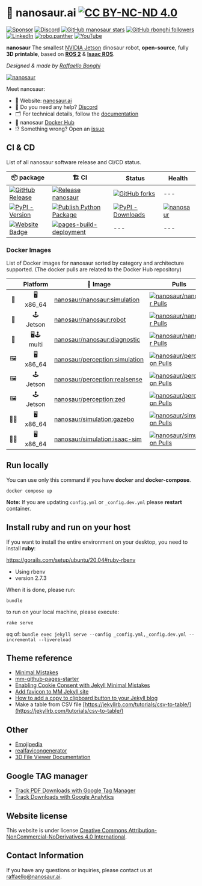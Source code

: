# 🦕 nanosaur.ai [![CC BY-NC-ND 4.0][cc-by-nc-nd-image]][cc-by-nc-nd]
<!-- SOCIAL START -->
[![Sponsor](https://img.shields.io/badge/Sponsor-30363D?logo=GitHub-Sponsors&logoColor=#white)](https://github.com/sponsors/rbonghi) [![Discord](https://img.shields.io/discord/797461428646707211?style=social&logo=discord&label=Discord)](https://discord.gg/rCHgeUpUj9) [![GitHub rnanosaur stars](https://img.shields.io/github/stars/rnanosaur?style=social)](https://github.com/rnanosaur) [![GitHub rbonghi followers](https://img.shields.io/github/followers/rbonghi?label=rbonghi)](https://github.com/rbonghi) [![LinkedIn](https://img.shields.io/badge/LinkedIn:-raffaello--bonghi-0077B5?style=social)](https://www.linkedin.com/in/raffaello-bonghi) [![robo.panther](https://img.shields.io/badge/Follow:-robo.panther-E4405F?style=social&logo=instagram)](https://www.instagram.com/robo.panther) [![YouTube](https://img.shields.io/youtube/channel/subscribers/UCY0FAZUc6iCl6FcasUogoOA?style=social)](https://www.youtube.com/channel/UCY0FAZUc6iCl6FcasUogoOA)
<!-- SOCIAL END -->
<!-- INTRO START -->
**nanosaur** The smallest [NVIDIA Jetson](https://developer.nvidia.com/buy-jetson) dinosaur robot, **open-source**, fully **3D printable**, based on [**ROS 2**](https://www.ros.org/) & [**Isaac ROS**](https://developer.nvidia.com/isaac/ros).

*Designed & made by [Raffaello Bonghi](https://rnext.it)*

[![nanosaur](https://nanosaur.ai/assets/images/banner.jpg)](https://nanosaur.ai)

Meet nanosaur:

* 🦕 Website: [nanosaur.ai](https://nanosaur.ai)
* 🦄 Do you need any help? [Discord](https://discord.gg/rCHgeUpUj9)
* 🗂️ For technical details, follow the [documentation](https://nanosaur.ai/docs/)
* 🐳 nanosaur [Docker Hub](https://hub.docker.com/u/nanosaur)
* ⁉️ Something wrong? Open an [issue](https://github.com/rnanosaur/nanosaur/issues)
<!-- INTRO END -->
<!-- CI START -->
## CI & CD

List of all nanosaur software release and CI/CD status.

| 📦 package | 🏗️ CI | Status | Health |
|------------|-------|--------|--------|
| [![GitHub Release](https://img.shields.io/github/v/release/rnanosaur/nanosaur?label=nanosaur)](https://github.com/rnanosaur/nanosaur/releases) | [![Release nanosaur](https://github.com/rnanosaur/nanosaur/actions/workflows/release.yml/badge.svg)](https://github.com/rnanosaur/nanosaur/actions/workflows/release.yml) | [![GitHub forks](https://img.shields.io/github/forks/rnanosaur/nanosaur)](https://github.com/rnanosaur/nanosaur) | --- |
| [![PyPI - Version](https://img.shields.io/pypi/v/nanosaur?label=nanosaur-cli)](https://badge.fury.io/py/nanosaur) | [![Publish Python Package](https://github.com/rnanosaur/nanosaur_cli/actions/workflows/release.yml/badge.svg)](https://github.com/rnanosaur/nanosaur_cli/actions/workflows/release.yml) | [![PyPI - Downloads](https://img.shields.io/pypi/dm/nanosaur)](https://pypistats.org/packages/nanosaur) | [![nanosaur](https://snyk.io/advisor/python/nanosaur/badge.svg)](https://snyk.io/advisor/python/nanosaur) |
| [![Website Badge](https://img.shields.io/badge/Website-green)](https://nanosaur.ai) | [![pages-build-deployment](https://github.com/rnanosaur/rnanosaur.github.io/actions/workflows/pages/pages-build-deployment/badge.svg)](https://github.com/rnanosaur/rnanosaur.github.io/actions/workflows/pages/pages-build-deployment) | --- | --- |

### Docker Images

List of Docker images for nanosaur sorted by category and architecture supported. (The docker pulls are related to the Docker Hub repository)

|   | Platform | 🐳 Image | Pulls | Size |
|:---:|:-----:|---------|-------|------|
| 🦕 | 🖥️ x86_64 | [nanosaur/nanosaur:simulation](https://hub.docker.com/r/nanosaur/nanosaur) | [![nanosaur/nanosaur Pulls](https://img.shields.io/docker/pulls/nanosaur/nanosaur)](https://hub.docker.com/r/nanosaur/nanosaur) | [![nanosaur/nanosaur Size](https://img.shields.io/docker/image-size/nanosaur/nanosaur/simulation)](https://hub.docker.com/r/nanosaur/nanosaur) |
| 🦕 | 🕹️ Jetson | [nanosaur/nanosaur:robot](https://hub.docker.com/r/nanosaur/nanosaur) | [![nanosaur/nanosaur Pulls](https://img.shields.io/docker/pulls/nanosaur/nanosaur)](https://hub.docker.com/r/nanosaur/nanosaur) | [![nanosaur/nanosaur Size](https://img.shields.io/docker/image-size/nanosaur/nanosaur/robot)](https://hub.docker.com/r/nanosaur/nanosaur) |
| 🦕 | 🖥️🕹️ multi | [nanosaur/nanosaur:diagnostic](https://hub.docker.com/r/nanosaur/nanosaur) | [![nanosaur/nanosaur Pulls](https://img.shields.io/docker/pulls/nanosaur/nanosaur)](https://hub.docker.com/r/nanosaur/nanosaur) | [![nanosaur/nanosaur Size](https://img.shields.io/docker/image-size/nanosaur/nanosaur/diagnostic)](https://hub.docker.com/r/nanosaur/nanosaur) |
| 🖼️ | 🖥️ x86_64 | [nanosaur/perception:simulation](https://hub.docker.com/r/nanosaur/perception) | [![nanosaur/perception Pulls](https://img.shields.io/docker/pulls/nanosaur/perception)](https://hub.docker.com/r/nanosaur/perception) | [![nanosaur/perception Size](https://img.shields.io/docker/image-size/nanosaur/perception/simulation)](https://hub.docker.com/r/nanosaur/perception) |
| 🖼️ | 🕹️ Jetson | [nanosaur/perception:realsense](https://hub.docker.com/r/nanosaur/perception) | [![nanosaur/perception Pulls](https://img.shields.io/docker/pulls/nanosaur/perception)](https://hub.docker.com/r/nanosaur/perception) | [![nanosaur/perception Size](https://img.shields.io/docker/image-size/nanosaur/perception/realsense)](https://hub.docker.com/r/nanosaur/perception) |
| 🖼️ | 🕹️ Jetson | [nanosaur/perception:zed](https://hub.docker.com/r/nanosaur/perception) | [![nanosaur/perception Pulls](https://img.shields.io/docker/pulls/nanosaur/perception)](https://hub.docker.com/r/nanosaur/perception) | [![nanosaur/perception Size](https://img.shields.io/docker/image-size/nanosaur/perception/zed)](https://hub.docker.com/r/nanosaur/perception) |
| 👨‍💻 | 🖥️ x86_64 | [nanosaur/simulation:gazebo](https://hub.docker.com/r/nanosaur/simulation) | [![nanosaur/simulation Pulls](https://img.shields.io/docker/pulls/nanosaur/simulation)](https://hub.docker.com/r/nanosaur/simulation) | [![nanosaur/simulation Size](https://img.shields.io/docker/image-size/nanosaur/simulation/gazebo)](https://hub.docker.com/r/nanosaur/simulation) |
| 👨‍💻 | 🖥️ x86_64 | [nanosaur/simulation:isaac-sim](https://hub.docker.com/r/nanosaur/simulation) | [![nanosaur/simulation Pulls](https://img.shields.io/docker/pulls/nanosaur/simulation)](https://hub.docker.com/r/nanosaur/simulation) | [![nanosaur/simulation Size](https://img.shields.io/docker/image-size/nanosaur/simulation/isaac-sim)](https://hub.docker.com/r/nanosaur/simulation) |

<!-- CI END -->
## Run locally

You can use only this command if you have **docker** and **docker-compose**.

```console
docker compose up
```

**Note:** If you are updating `config.yml` or `_config.dev.yml` please **restart** container.

## Install ruby and run on your host

If you want to install the entire environment on your desktop, you need to install **ruby**:

<https://gorails.com/setup/ubuntu/20.04#ruby-rbenv>

* Using rbenv
* version 2.7.3

When it is done, please run:

```console
bundle
```

to run on your local machine, please execute:

```console
rake serve
```

eq of: `bundle exec jekyll serve --config _config.yml,_config.dev.yml --incremental --livereload`

## Theme reference

* [Minimal Mistakes](https://mmistakes.github.io/minimal-mistakes/)
* [mm-github-pages-starter](https://github.com/mmistakes/mm-github-pages-starter)
* [Enabling Cookie Consent with Jekyll Minimal Mistakes](https://ptc-it.de/enabling-cookie-consent-with-jekyll-minimal-mistakes/)
* [Add favicon to MM Jekyll site](https://ptc-it.de/add-favicon-to-mm-jekyll-site/)
* [How to add a copy to clipboard button to your Jekyll blog](https://www.aleksandrhovhannisyan.com/blog/how-to-add-a-copy-to-clipboard-button-to-your-jekyll-blog/)
* Make a table from CSV file [https://jekyllrb.com/tutorials/csv-to-table/](https://jekyllrb.com/tutorials/csv-to-table/)

## Other

* [Emojipedia](https://emojipedia.org/)
* [realfavicongenerator](https://realfavicongenerator.net/)
* [3D File Viewer Documentation](https://docs.github.com/en/free-pro-team@latest/github/managing-files-in-a-repository/3d-file-viewer)

## Google TAG manager

* [Track PDF Downloads with Google Tag Manager](https://www.analyticsmania.com/post/track-pdf-downloads-with-google-tag-manager-ga/)
* [Track Downloads with Google Analytics](https://www.datadrivenu.com/track-downloads-google-analytics/)

## Website license

This website is under license [Creative Commons Attribution-NonCommercial-NoDerivatives 4.0 International][cc-by-nc-nd].
<!-- CREDITS START -->
## Contact Information

If you have any questions or inquiries, please contact us at [raffaello@nanosaur.ai](mailto:raffaello@nanosaur.ai).
<!-- CREDITS END -->
[cc-by-nc-nd]: https://creativecommons.org/licenses/by-nc-nd/4.0/
[cc-by-nc-nd-image]: https://i.creativecommons.org/l/by-nc-nd/4.0/80x15.png
